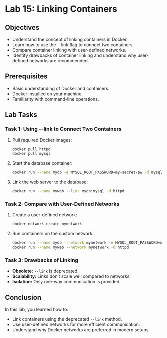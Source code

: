 # Lab 15: Linking Containers

## Objectives
- Understand the concept of linking containers in Docker.
- Learn how to use the --link flag to connect two containers.
- Compare container linking with user-defined networks.
- Identify drawbacks of container linking and understand why user-defined networks are recommended.

## Prerequisites
- Basic understanding of Docker and containers.
- Docker installed on your machine.
- Familiarity with command-line operations.

## Lab Tasks

### Task 1: Using --link to Connect Two Containers
1. Pull required Docker images:
   ```bash
   docker pull httpd
   docker pull mysql
   ```
2. Start the database container:
   ```bash
   docker run --name mydb -e MYSQL_ROOT_PASSWORD=my-secret-pw -d mysql
   ```
3. Link the web server to the database:
   ```bash
   docker run --name myweb --link mydb:mysql -d httpd
   ```

### Task 2: Compare with User-Defined Networks
1. Create a user-defined network:
   ```bash
   docker network create mynetwork
   ```
2. Run containers on the custom network:
   ```bash
   docker run --name mydb --network mynetwork -e MYSQL_ROOT_PASSWORD=my-secret-pw -d mysql
   docker run --name myweb --network mynetwork -d httpd
   ```

### Task 3: Drawbacks of Linking
- **Obsolete:** `--link` is deprecated.
- **Scalability:** Links don’t scale well compared to networks.
- **Isolation:** Only one-way communication is provided.

## Conclusion
In this lab, you learned how to:
- Link containers using the deprecated `--link` method.
- Use user-defined networks for more efficient communication.
- Understand why Docker networks are preferred in modern setups.
